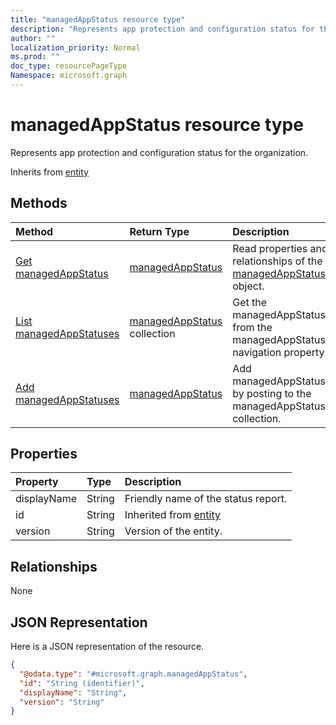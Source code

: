 ```yaml
---
title: "managedAppStatus resource type"
description: "Represents app protection and configuration status for the organization."
author: ""
localization_priority: Normal
ms.prod: ""
doc_type: resourcePageType
Namespace: microsoft.graph
---
```



# managedAppStatus resource type

Represents app protection and configuration status for the organization.


Inherits from [entity](../resources/entity.md)

## Methods
|Method|Return Type|Description|
|:---|:---|:---|
|[Get managedAppStatus](../api/managedappstatus-get.md)|[managedAppStatus](../resources/managedAppStatus.md)|Read properties and relationships of the [managedAppStatus](../resources/managedappstatus.md) object.|
|[List managedAppStatuses](../api/deviceappmanagement-list-managedappstatuses.md)|[managedAppStatus](../resources/managedAppStatus.md) collection|Get the managedAppStatuses from the managedAppStatuses navigation property.|
|[Add managedAppStatuses](../api/deviceappmanagement-post-managedappstatuses.md)|[managedAppStatus](../resources/managedAppStatus.md)|Add managedAppStatuses by posting to the managedAppStatuses collection.|

## Properties
|Property|Type|Description|
|:---|:---|:---|
|displayName|String|Friendly name of the status report.|
|id|String| Inherited from [entity](../resources/entity.md)|
|version|String|Version of the entity.|

## Relationships
None

## JSON Representation
Here is a JSON representation of the resource.
<!-- {
  "blockType": "resource",
  "keyProperty": "id",
  "@odata.type": "microsoft.graph.managedAppStatus",
  "baseType": "microsoft.graph.entity",
  "openType": false
}
-->
``` json
{
  "@odata.type": "#microsoft.graph.managedAppStatus",
  "id": "String (identifier)",
  "displayName": "String",
  "version": "String"
}
```

